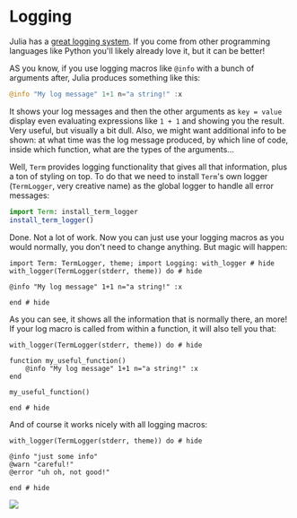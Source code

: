 # Logging

Julia has a [great logging system](https://docs.julialang.org/en/v1/stdlib/Logging/). If you come from other programming languages like Python you'll likely already love it, but it can be better!

AS you know, if you use logging macros like `@info` with a bunch of arguments after, Julia produces something like this:

```Julia
@info "My log message" 1+1 n="a string!" :x
```

It shows your log messages and then the other arguments as `key = value` display even evaluating expressions like `1 + 1` and showing you the result. Very useful, but visually a bit dull. Also, we might want additional info to be shown: at what time was the log message produced, by which line of code, inside which function, what are the types of the arguments...

Well, `Term` provides logging functionality that gives all that information, plus a ton of styling on top. To do that we need to install `Term`'s own logger (`TermLogger`, very creative name) as the global logger to handle all error messages:

```Julia
import Term: install_term_logger
install_term_logger()
```

Done. Not a lot of work. Now you can just use your logging macros as you would normally, you don't need to change anything. But magic will happen:

```@example termlogger
import Term: TermLogger, theme; import Logging: with_logger # hide
with_logger(TermLogger(stderr, theme)) do # hide

@info "My log message" 1+1 n="a string!" :x

end # hide
```

As you can see, it shows all the information that is normally there, an more! 
If your log macro is called from within a function, it will also tell you that:
```@example termlogger
with_logger(TermLogger(stderr, theme)) do # hide

function my_useful_function()
    @info "My log message" 1+1 n="a string!" :x
end

my_useful_function()

end # hide
```

And of course it works nicely with all logging macros:

```@example termlogger
with_logger(TermLogger(stderr, theme)) do # hide

@info "just some info"
@warn "careful!"
@error "uh oh, not good!"

end # hide
```

![](logs.png)
